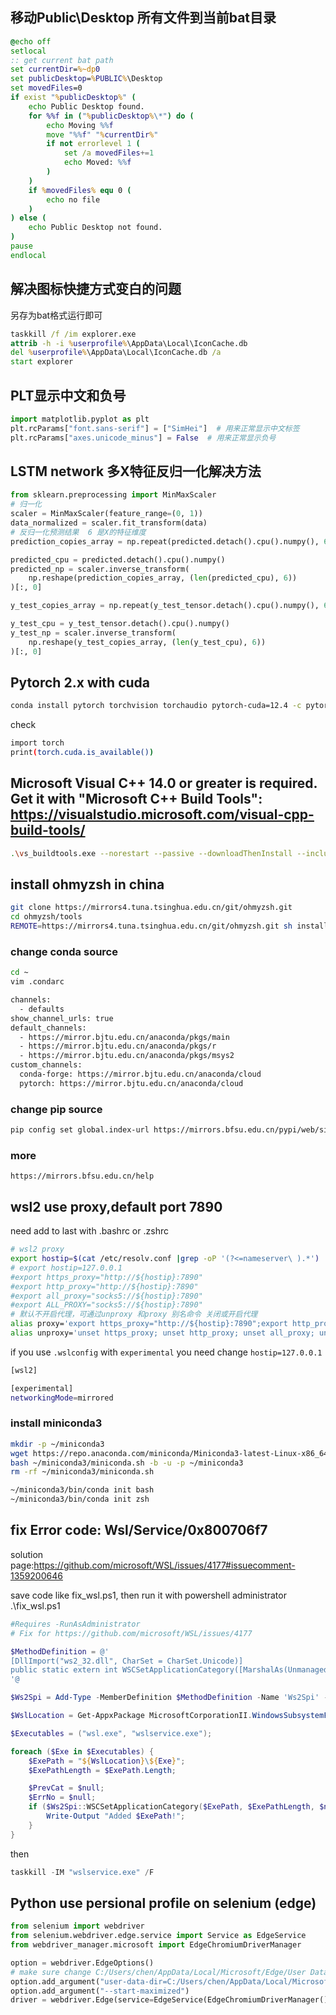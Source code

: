 ## 移动Public\Desktop 所有文件到当前bat目录
```bat
@echo off
setlocal
:: get current bat path
set currentDir=%~dp0
set publicDesktop=%PUBLIC%\Desktop
set movedFiles=0
if exist "%publicDesktop%" (
    echo Public Desktop found.
    for %%f in ("%publicDesktop%\*") do (
        echo Moving %%f
        move "%%f" "%currentDir%"
        if not errorlevel 1 (
            set /a movedFiles+=1
            echo Moved: %%f
        )
    )
    if %movedFiles% equ 0 (
        echo no file
    )
) else (
    echo Public Desktop not found.
)
pause
endlocal
```





## 解决图标快捷方式变白的问题
另存为bat格式运行即可
```bat
taskkill /f /im explorer.exe
attrib -h -i %userprofile%\AppData\Local\IconCache.db
del %userprofile%\AppData\Local\IconCache.db /a
start explorer
```

## PLT显示中文和负号
```py
import matplotlib.pyplot as plt
plt.rcParams["font.sans-serif"] = ["SimHei"]  # 用来正常显示中文标签
plt.rcParams["axes.unicode_minus"] = False  # 用来正常显示负号
```

## LSTM network 多X特征反归一化解决方法
```py
from sklearn.preprocessing import MinMaxScaler
# 归一化
scaler = MinMaxScaler(feature_range=(0, 1))
data_normalized = scaler.fit_transform(data)
# 反归一化预测结果  6 是X的特征维度
prediction_copies_array = np.repeat(predicted.detach().cpu().numpy(), 6, axis=-1)

predicted_cpu = predicted.detach().cpu().numpy()
predicted_np = scaler.inverse_transform(
    np.reshape(prediction_copies_array, (len(predicted_cpu), 6))
)[:, 0]

y_test_copies_array = np.repeat(y_test_tensor.detach().cpu().numpy(), 6, axis=-1)

y_test_cpu = y_test_tensor.detach().cpu().numpy()
y_test_np = scaler.inverse_transform(
    np.reshape(y_test_copies_array, (len(y_test_cpu), 6))
)[:, 0]
```



## Pytorch 2.x with cuda
```bash
conda install pytorch torchvision torchaudio pytorch-cuda=12.4 -c pytorch -c nvidia
```

check
```bash
import torch
print(torch.cuda.is_available())
```


## Microsoft Visual C++ 14.0 or greater is required. Get it with "Microsoft C++ Build Tools": https://visualstudio.microsoft.com/visual-cpp-build-tools/
```bash
.\vs_buildtools.exe --norestart --passive --downloadThenInstall --includeRecommended --add Microsoft.VisualStudio.Workload.NativeDesktop --add Microsoft.VisualStudio.Workload.VCTools --add Microsoft.VisualStudio.Workload.MSBuildTools
```

## install ohmyzsh in china
```bash
git clone https://mirrors4.tuna.tsinghua.edu.cn/git/ohmyzsh.git
cd ohmyzsh/tools
REMOTE=https://mirrors4.tuna.tsinghua.edu.cn/git/ohmyzsh.git sh install.sh
```

### change conda source
```bash
cd ~
vim .condarc
```

```bash
channels:
  - defaults
show_channel_urls: true
default_channels:
  - https://mirror.bjtu.edu.cn/anaconda/pkgs/main
  - https://mirror.bjtu.edu.cn/anaconda/pkgs/r
  - https://mirror.bjtu.edu.cn/anaconda/pkgs/msys2
custom_channels:
  conda-forge: https://mirror.bjtu.edu.cn/anaconda/cloud
  pytorch: https://mirror.bjtu.edu.cn/anaconda/cloud
```
### change pip source
```bash
pip config set global.index-url https://mirrors.bfsu.edu.cn/pypi/web/simple
```

### more
`https://mirrors.bfsu.edu.cn/help`


## wsl2 use proxy,default port 7890
need add to last with .bashrc or .zshrc
```bash
# wsl2 proxy
export hostip=$(cat /etc/resolv.conf |grep -oP '(?<=nameserver\ ).*')
# export hostip=127.0.0.1
#export https_proxy="http://${hostip}:7890"
#export http_proxy="http://${hostip}:7890"
#export all_proxy="socks5://${hostip}:7890"
#export ALL_PROXY="socks5://${hostip}:7890"
# 默认不开启代理，可通过unproxy 和proxy 别名命令 关闭或开启代理
alias proxy='export https_proxy="http://${hostip}:7890";export http_proxy="http://${hostip}:7890";export all_proxy="socks5://${hostip}:7890";export ALL_PROXY="socks5://${hostip}:7890";'
alias unproxy='unset https_proxy; unset http_proxy; unset all_proxy; unset ALL_PROXY;'
```
if you use `.wslconfig` with `experimental` you need change `hostip=127.0.0.1`
```bash
[wsl2]

[experimental]
networkingMode=mirrored
```

### install miniconda3
```bash
mkdir -p ~/miniconda3
wget https://repo.anaconda.com/miniconda/Miniconda3-latest-Linux-x86_64.sh -O ~/miniconda3/miniconda.sh
bash ~/miniconda3/miniconda.sh -b -u -p ~/miniconda3
rm -rf ~/miniconda3/miniconda.sh

~/miniconda3/bin/conda init bash
~/miniconda3/bin/conda init zsh
```

## fix Error code: Wsl/Service/0x800706f7
solution page:https://github.com/microsoft/WSL/issues/4177#issuecomment-1359200646

save code like fix_wsl.ps1, then run it with powershell administrator .\fix_wsl.ps1

```powershell
#Requires -RunAsAdministrator
# Fix for https://github.com/microsoft/WSL/issues/4177

$MethodDefinition = @'
[DllImport("ws2_32.dll", CharSet = CharSet.Unicode)]
public static extern int WSCSetApplicationCategory([MarshalAs(UnmanagedType.LPWStr)] string Path, uint PathLength, [MarshalAs(UnmanagedType.LPWStr)] string Extra, uint ExtraLength, uint PermittedLspCategories, out uint pPrevPermLspCat, out int lpErrno);
'@

$Ws2Spi = Add-Type -MemberDefinition $MethodDefinition -Name 'Ws2Spi' -PassThru

$WslLocation = Get-AppxPackage MicrosoftCorporationII.WindowsSubsystemForLinux | Select-Object -expand InstallLocation

$Executables = ("wsl.exe", "wslservice.exe");

foreach ($Exe in $Executables) {
    $ExePath = "${WslLocation}\${Exe}";
    $ExePathLength = $ExePath.Length;

    $PrevCat = $null;
    $ErrNo = $null;
    if ($Ws2Spi::WSCSetApplicationCategory($ExePath, $ExePathLength, $null, 0, [uint32]"0x80000000", [ref] $PrevCat, [ref] $ErrNo) -eq 0) {
        Write-Output "Added $ExePath!";
    }
}
```
then
``` powershell
taskkill -IM "wslservice.exe" /F
```



## Python use persional profile on selenium (edge)
```python
from selenium import webdriver
from selenium.webdriver.edge.service import Service as EdgeService
from webdriver_manager.microsoft import EdgeChromiumDriverManager

option = webdriver.EdgeOptions()
# make sure change C:/Users/chen/AppData/Local/Microsoft/Edge/User Data to your own profile address,you can find it with edge in edge://version
option.add_argument("user-data-dir=C:/Users/chen/AppData/Local/Microsoft/Edge/User Data")
option.add_argument("--start-maximized")
driver = webdriver.Edge(service=EdgeService(EdgeChromiumDriverManager().install()),options=option)
```

